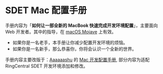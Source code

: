 SDET Mac 配置手册
====================

手册内容为「**如何让一部全新的 MacBook 快速完成开发环境配置**」，主要面向 Web 开发者。其中的指导，在 [macOS Mojave](https://www.apple.com/macos/mojave/) 上有效。

* 如果你是一名老手，本手册让你减少配置开发环境的烦恼。
* 如果你是一名新手，那么恭喜你，你将会认识一个全新的世界。

手册内容主要改版于：[Aaaaaashu](https://github.com/Aaaaaashu/Mac-dev-setup) 的 [Mac 开发配置手册](https://aaaaaashu.gitbooks.io/mac-dev-setup/), 部分内容为适配RingCentral SDET 开发环境添加和修改。